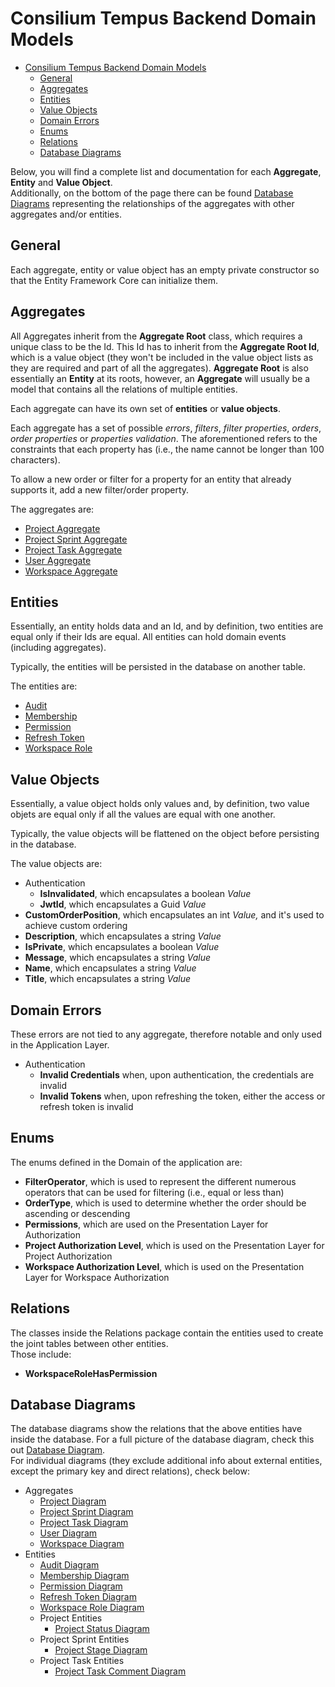 # Consilium Tempus Backend Domain Models

* [Consilium Tempus Backend Domain Models](#consilium-tempus-backend-domain-models)
  * [General](#general)
  * [Aggregates](#aggregates)
  * [Entities](#entities)
  * [Value Objects](#value-objects)
  * [Domain Errors](#domain-errors)
  * [Enums](#enums)
  * [Relations](#relations)
  * [Database Diagrams](#database-diagrams)

Below, you will find a complete list and documentation for each **Aggregate**, **Entity** and **Value Object**.
<br>
Additionally, on the bottom of the page there can be found [Database Diagrams](#database-diagrams) 
representing the relationships of the aggregates with other aggregates and/or entities.

## General

Each aggregate, entity or value object has an empty private constructor
so that the Entity Framework Core can initialize them.

## Aggregates

All Aggregates inherit from the **Aggregate Root** class, which requires a unique class to be the Id.
This Id has to inherit from the **Aggregate Root Id**, which is a value object
(they won't be included in the value object lists as they are required and part of all the aggregates).
**Aggregate Root** is also essentially an **Entity** at its roots,
however, an **Aggregate** will usually be a model that contains all the relations of multiple entities.

Each aggregate can have its own set of **entities** or **value objects**.

Each aggregate has a set of possible *errors*, *filters*, 
*filter properties*, *orders*, *order properties* or *properties validation*.
The aforementioned refers to the constraints that each property has
(i.e., the name cannot be longer than 100 characters).

To allow a new order or filter for a property for an entity that already supports it, add a new filter/order property.

The aggregates are:

- [Project Aggregate](domain/aggregates/Aggregate.Project.md)
- [Project Sprint Aggregate](domain/aggregates/Aggregate.Project.md)
- [Project Task Aggregate](domain/aggregates/Aggregate.ProjectTask.md)
- [User Aggregate](domain/aggregates/Aggregate.User)
- [Workspace Aggregate](domain/aggregates/Aggregate.Workspace)

## Entities

Essentially, an entity holds data and an Id, and by definition, two entities are equal only if their Ids are equal.
All entities can hold domain events (including aggregates).

Typically, the entities will be persisted in the database on another table.

The entities are:

- [Audit](domain/entities/Entity.Audit.md)
- [Membership](domain/entities/Entity.Membership.md)
- [Permission](domain/entities/Entity.Permission.md)
- [Refresh Token](domain/entities/Entity.RefreshToken.md)
- [Workspace Role](domain/entities/Entity.WorkspaceRole.md)

## Value Objects

Essentially, a value object holds only values and, by definition,
two value objets are equal only if all the values are equal with one another.

Typically, the value objects will be flattened on the object before persisting in the database.

The value objects are:

- Authentication
  - **IsInvalidated**, which encapsulates a boolean *Value*
  - **JwtId**, which encapsulates a Guid *Value*
- **CustomOrderPosition**, which encapsulates an int *Value,* and it's used to achieve custom ordering
- **Description**, which encapsulates a string *Value*
- **IsPrivate**, which encapsulates a boolean *Value*
- **Message**, which encapsulates a string *Value*
- **Name**, which encapsulates a string *Value*
- **Title**, which encapsulates a string *Value*

## Domain Errors

These errors are not tied to any aggregate, therefore notable and only used in the Application Layer.

- Authentication
  - **Invalid Credentials** when, upon authentication, the credentials are invalid
  - **Invalid Tokens** when, upon refreshing the token, either the access or refresh token is invalid

## Enums

The enums defined in the Domain of the application are:

- **FilterOperator**, which is used to represent the different numerous operators that can be used for filtering 
(i.e., equal or less than)
- **OrderType**, which is used to determine whether the order should be ascending or descending
- **Permissions**, which are used on the Presentation Layer for Authorization
- **Project Authorization Level**, which is used on the Presentation Layer for Project Authorization
- **Workspace Authorization Level**, which is used on the Presentation Layer for Workspace Authorization

## Relations

The classes inside the Relations package contain the entities used to create the joint tables between other entities.
<br>
Those include:

- **WorkspaceRoleHasPermission**

## Database Diagrams

The database diagrams show the relations that the above entities have inside the database.
For a full picture of the database diagram, check this out [Database Diagram](database-diagrams/Database.Diagram.md).
<br>
For individual diagrams (they exclude additional info about external entities, 
except the primary key and direct relations), check below:

- Aggregates
  - [Project Diagram](database-diagrams/aggregates/Diagram.Project.md)
  - [Project Sprint Diagram](database-diagrams/aggregates/Diagram.ProjectSprint.md)
  - [Project Task Diagram](database-diagrams/aggregates/Diagram.ProjectTask.md)
  - [User Diagram](database-diagrams/aggregates/Diagram.User.md)
  - [Workspace Diagram](database-diagrams/aggregates/Diagram.Workspace.md)
- Entities
  - [Audit Diagram](database-diagrams/entities/Diagram.Audit.md)
  - [Membership Diagram](database-diagrams/entities/Diagram.Membership.md)
  - [Permission Diagram](database-diagrams/entities/Diagram.Permission.md)
  - [Refresh Token Diagram](database-diagrams/entities/Diagram.RefreshToken.md)
  - [Workspace Role Diagram](database-diagrams/entities/Diagram.WorkspaceRole.md)
  - Project Entities
    - [Project Status Diagram](database-diagrams/entities/project/Diagram.ProjectStatus.md)
  - Project Sprint Entities
    - [Project Stage Diagram](database-diagrams/entities/project-sprint/Diagram.ProjectStage.md)
  - Project Task Entities
    - [Project Task Comment Diagram](database-diagrams/entities/project-task/Diagram.ProjectTaskComment.md)
